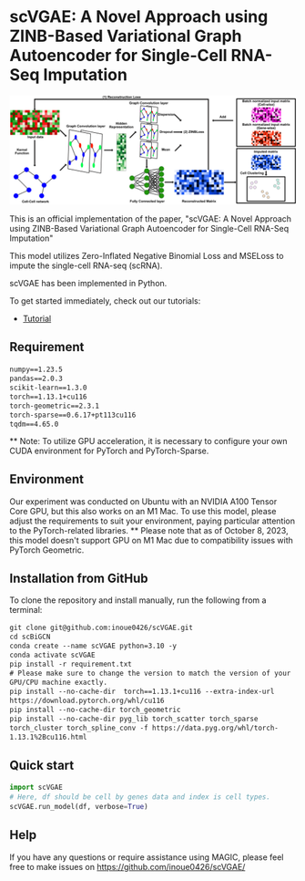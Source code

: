 # scVGAE: A Novel Approach using ZINB-Based Variational Graph Autoencoder for Single-Cell RNA-Seq Imputation

![](scVGAE.png)

This is an official implementation of the paper, "scVGAE: A Novel Approach using ZINB-Based Variational Graph Autoencoder for Single-Cell RNA-Seq Imputation"

This model utilizes Zero-Inflated Negative Binomial Loss and MSELoss to impute the single-cell RNA-seq (scRNA).

scVGAE has been implemented in Python.

To get started immediately, check out our tutorials:
- [Tutorial](https://github.com/inoue0426/scVGAE/blob/main/sample%20notebook.ipynb)

## Requirement

```
numpy==1.23.5
pandas==2.0.3
scikit-learn==1.3.0
torch==1.13.1+cu116
torch-geometric==2.3.1
torch-sparse==0.6.17+pt113cu116
tqdm==4.65.0
```

** Note: To utilize GPU acceleration, it is necessary to configure your own CUDA environment for PyTorch and PyTorch-Sparse.

## Environment

Our experiment was conducted on Ubuntu with an NVIDIA A100 Tensor Core GPU, but this also works on an M1 Mac. To use this model, please adjust the requirements to suit your environment, paying particular attention to the PyTorch-related libraries. 
**  Please note that as of October 8, 2023, this model doesn't support GPU on M1 Mac due to compatibility issues with PyTorch Geometric. 

## Installation from GitHub
To clone the repository and install manually, run the following from a terminal:
```
git clone git@github.com:inoue0426/scVGAE.git
cd scBiGCN
conda create --name scVGAE python=3.10 -y
conda activate scVGAE
pip install -r requirement.txt
# Please make sure to change the version to match the version of your GPU/CPU machine exactly.
pip install --no-cache-dir  torch==1.13.1+cu116 --extra-index-url https://download.pytorch.org/whl/cu116
pip install --no-cache-dir torch_geometric
pip install --no-cache-dir pyg_lib torch_scatter torch_sparse torch_cluster torch_spline_conv -f https://data.pyg.org/whl/torch-1.13.1%2Bcu116.html
```

## Quick start

```python
import scVGAE
# Here, df should be cell by genes data and index is cell types.
scVGAE.run_model(df, verbose=True) 
```

## Help
If you have any questions or require assistance using MAGIC, please feel free to make issues on https://github.com/inoue0426/scVGAE/
